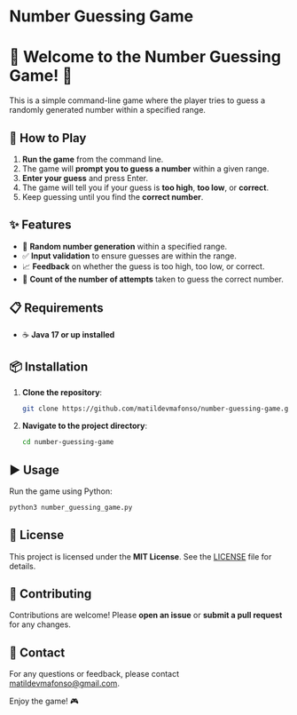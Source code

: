 # Number Guessing Game

# 🎉 Welcome to the Number Guessing Game! 🎉

This is a simple command-line game where the player tries to guess a randomly generated number within a specified range.

## 🚀 How to Play

1. **Run the game** from the command line.
2. The game will **prompt you to guess a number** within a given range.
3. **Enter your guess** and press Enter.
4. The game will tell you if your guess is **too high**, **too low**, or **correct**.
5. Keep guessing until you find the **correct number**.

## ✨ Features

- 🎲 **Random number generation** within a specified range.
- ✅ **Input validation** to ensure guesses are within the range.
- 📈 **Feedback** on whether the guess is too high, too low, or correct.
- 🔢 **Count of the number of attempts** taken to guess the correct number.

## 📋 Requirements

- ☕ **Java 17 or up installed**

## 📦 Installation

1. **Clone the repository**:
    ```sh
    git clone https://github.com/matildevmafonso/number-guessing-game.git
    ```
2. **Navigate to the project directory**:
    ```sh
    cd number-guessing-game
    ```

## ▶️ Usage

Run the game using Python:
```sh
python3 number_guessing_game.py
```

## 📄 License

This project is licensed under the **MIT License**. See the [LICENSE](LICENSE) file for details.

## 🤝 Contributing

Contributions are welcome! Please **open an issue** or **submit a pull request** for any changes.

## 📧 Contact

For any questions or feedback, please contact [matildevmafonso@gmail.com](mailto:matildevmafonso@gmail.com).

Enjoy the game! 🎮
